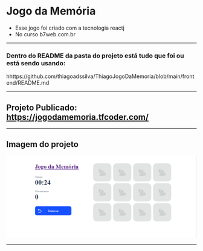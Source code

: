 # Jogo da Memória

- Esse jogo foi criado com a tecnologia reactj
- No curso b7web.com.br

<hr>

### Dentro do <b>README</b> da pasta do projeto está tudo que foi ou está sendo usando:

hhttps://github.com/thiagoadssilva/ThiagoJogoDaMemoria/blob/main/frontend/README.md

<hr>

## Projeto Publicado: https://jogodamemoria.tfcoder.com/

<hr>

## Imagem do projeto

![Tela Principal](images/01.PNG)

<hr>

